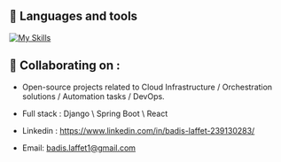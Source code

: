 
## 👀 Languages and tools
[![My Skills](https://skillicons.dev/icons?i=python,docker,git,ansible,kubernetes,aws,azure,jenkins,django,nextjs,nodejs,react,angular,cs,cpp)](https://skillicons.dev)

## 👀  Collaborating on : 
- Open-source projects related to Cloud Infrastructure / Orchestration solutions / Automation tasks / DevOps.
- Full stack : Django \ Spring Boot \ React

- Linkedin : https://www.linkedin.com/in/badis-laffet-239130283/
- Email: badis.laffet1@gmail.com


